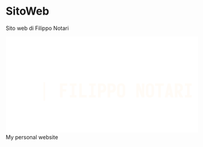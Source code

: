 # SitoWeb
Sito web di Filippo Notari

![alt text](https://github.com/lraton/SitoWeb/blob/master/img/logo.png?raw=true)
My personal website
